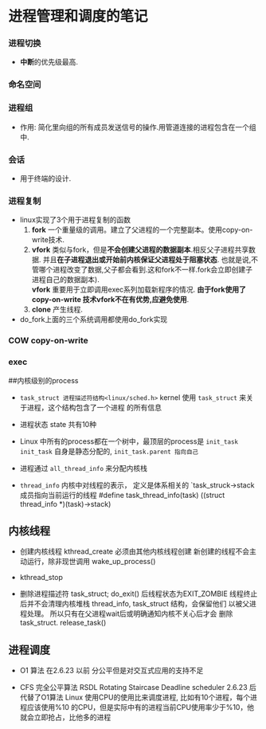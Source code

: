 # 进程管理和调度的笔记  


### 进程切换
*    **中断**的优先级最高.

### 命名空间

### 进程组
*    作用: 简化里向组的所有成员发送信号的操作.用管道连接的进程包含在一个组中.

### 会话
*    用于终端的设计.

### 进程复制
*   linux实现了3个用于进程复制的函数
    1.   **fork** 一个重量级的调用。建立了父进程的一个完整副本。使用copy-on-write技术.
    2.   **vfork** 类似与fork，但是**不会创建父进程的数据副本**.相反父子进程共享数据. 并且**在子进程退出或开始前内核保证父进程处于阻塞状态**.
        也就是说,不管哪个进程改变了数据,父子都会看到.这和fork不一样.fork会立即创建子进程自己的数据副本).  
        __vfork__ 重要用于立即调用exec系列加载新程序的情况.
        __由于fork使用了copy-on-write 技术vfork不在有优势,应避免使用__. 
    3.   **clone** 产生线程.
*    do_fork上面的三个系统调用都使用do_fork实现


### COW copy-on-write

### exec  

##内核级别的process 

* `task_struct 进程描述符结构<linux/sched.h>`
   kernel 使用 `task_struct`  来关于进程，这个结构包含了一个进程
      的所有信息

*  进程状态 state 共有10种
   <script language=c>
   #define TASK_RUNNING		0       //	"R (running)",		/*   0 */
   #define TASK_INTERRUPTIBLE	1       //	"S (sleeping)",		/*   1 */
   #define TASK_UNINTERRUPTIBLE	2   //	"D (disk sleep)",	/*   2 */
   #define __TASK_STOPPED		4       //	"T (stopped)",		/*   4 */
   #define __TASK_TRACED		8       //	"t (tracing stop)",	/*   8 */
   #define EXIT_ZOMBIE	     	16      //	"Z (zombie)",		/*  16 */
   #define EXIT_DEAD		    32      //	"X (dead)",		/*  32 */
   #define TASK_DEAD	     	64      //	"x (dead)",		/*  64 */
   #define TASK_WAKEKILL		12      //	"K (wakekill)",		/* 128 */
   #define TASK_WAKING	     	256     //	"W (waking)",		/* 256 */
   </script>

* Linux 中所有的process都在一个树中，最顶层的process是 `init_task`
  `init_task` 自身是静态分配的, `init_task.parent 指向自己`

* 进程通过 `all_thread_info` 来分配内核栈

* `thread_info` 
   内核中对线程的表示， 定义是体系相关的
   `task_struck->stack 成员指向当前运行的线程 
     #define task_thread_info(task)	((struct thread_info *)(task)->stack)

## 内核线程
* 创建内核线程
  kthread_create 必须由其他内核线程创建
    新创建的线程不会主动运行，除非现世调用 wake_up_process()

* kthread_stop 

* 删除进程描述符 task_struct;
  do_exit() 后线程状态为EXIT_ZOMBIE
  线程终止后并不会清理内核堆栈 thread_info, task_struct 结构，会保留他们
  以被父进程处理。 所以只有在父进程wait后或明确通知内核不关心后才会
  删除task_struct. release_task()
  
## 进程调度
* O1 算法 
   在2.6.23 以前
   分公平但是对交互式应用的支持不足

* CFS 完全公平算法
  RSDL Rotating Staircase Deadline scheduler
  2.6.23 后代替了O1算法
  Linux 使用CPU的使用比来调度进程, 比如有10个进程，每个进程应该使用%10
   的CPU，但是实际中有的进程当前CPU使用率少于%10，他就会立即抢占，比他多的进程

